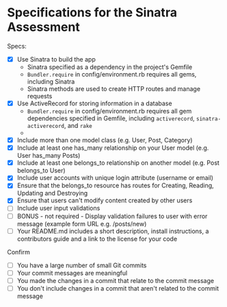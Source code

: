 # Specifications for the Sinatra Assessment

Specs:
- [x] Use Sinatra to build the app
  - Sinatra specified as a dependency in the project's Gemfile
  - `Bundler.require` in config/environment.rb requires all gems, including Sinatra
  - Sinatra methods are used to create HTTP routes and manage requests
- [x] Use ActiveRecord for storing information in a database
  - `Bundler.require` in config/environment.rb requires all gem dependencies specified in Gemfile, including `activerecord`, `sinatra-activerecord`, and `rake`
  -
- [x] Include more than one model class (e.g. User, Post, Category)
- [x] Include at least one has_many relationship on your User model (e.g. User has_many Posts)
- [x] Include at least one belongs_to relationship on another model (e.g. Post belongs_to User)
- [x] Include user accounts with unique login attribute (username or email)
- [x] Ensure that the belongs_to resource has routes for Creating, Reading, Updating and Destroying
- [x] Ensure that users can't modify content created by other users
- [ ] Include user input validations
- [ ] BONUS - not required - Display validation failures to user with error message (example form URL e.g. /posts/new)
- [ ] Your README.md includes a short description, install instructions, a contributors guide and a link to the license for your code

Confirm
- [ ] You have a large number of small Git commits
- [ ] Your commit messages are meaningful
- [ ] You made the changes in a commit that relate to the commit message
- [ ] You don't include changes in a commit that aren't related to the commit message
